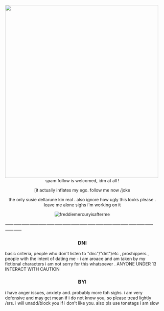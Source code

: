 



 <img align="left" width="500" height="565" src="https://files.catbox.moe/5umy6v.png">



<p align="center">spam follow is welcomed, idm at all !</p>
<p align="center">[it actually inflates my ego. follow me now /joke</p>


<p align="center">the only susie deltarune kin real . also ignore how ugly this looks please . leave me alone sighs i'm working on it</p>

<p align="center"> <img src="https://komarev.com/ghpvc/?username=freddiemercuryisafterme&label=Profile%20views&color=ce9927&style=flat" alt="freddiemercuryisafterme" /> </p>

⸺⸺⸺⸺⸺⸺⸺⸺⸺⸺⸺⸺⸺⸺⸺⸺⸺⸺⸺⸺
<h3 align="center">DNI</h3>
basic criteria, people who don't listen to "dnc"/"dnt"/etc , proshippers , people with the intent of dating me - i am aroace and am taken by my fictional characters i am not sorry for this whatsoever . ANYONE UNDER 13 INTERACT WITH CAUTION
<h3 align="center">BYI</h3>

i have anger issues, anxiety and. probably more tbh sighs. i am very defensive and may get mean if i do not know you, so please tread lightly /srs. i will unadd/block you if i don't like you. also pls use tonetags i am slow
